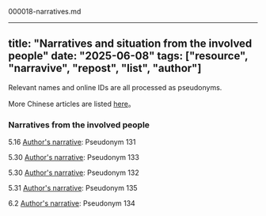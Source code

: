 000018-narratives.md

---
title: "Narratives and situation from the involved people" 
date: "2025-06-08"
tags: ["resource", "narravive", "repost", "list", "author"] 
---

Relevant names and online IDs are all processed as pseudonyms.

More Chinese articles are listed [here](https://freewriters-haitang.github.io/posts/000018-narratives/)。

### Narratives from the involved people

5.16 [Author's narrative](https://freewriters-haitang.github.io/english/posts/000200-p131/): Pseudonym 131

5.30 [Author's narrative](https://freewriters-haitang.github.io/english/posts/000190-p133/): Pseudonym 133

5.30 [Author's narrative](https://freewriters-haitang.github.io/english/posts/000210-p132/): Pseudonym 132

5.31 [Author's narrative](https://freewriters-haitang.github.io/english/posts/000180-p135/): Pseudonym 135

6.2 [Author's narrative](https://freewriters-haitang.github.io/english/posts/000150-author-134): Pseudonym 134
